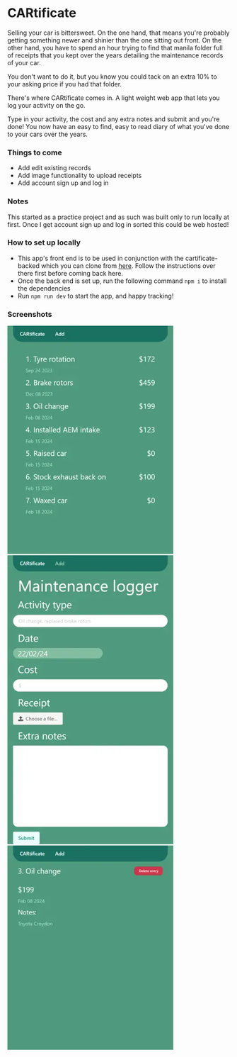 # CARtificate

Selling your car is bittersweet. On the one hand, that means you're probably getting something newer and shinier than the one sitting out front. On the other hand, you have to spend an hour trying to find that manila folder full of receipts that you kept over the years detailing the maintenance records of your car.

You don't want to do it, but you know you could tack on an extra 10% to your asking price if you had that folder.

There's where CARtificate comes in. A light weight web app that lets you log your activity on the go.

Type in your activity, the cost and any extra notes and submit and you're done! You now have an easy to find, easy to read diary of what you've done to your cars over the years.

### Things to come

- Add edit existing records
- Add image functionality to upload receipts
- Add account sign up and log in

### Notes
This started as a practice project and as such was built only to run locally at first. Once I get account sign up and log in sorted this could be web hosted!

### How to set up locally

- This app's front end is to be used in conjunction with the cartificate-backed which you can clone from [here](https://github.com/NeggFriedRice/cartificate-backend). Follow the instructions over there first before coming back here.
- Once the back end is set up, run the following command `npm i` to install the dependencies
- Run `npm run dev` to start the app, and happy tracking!

### Screenshots

![Screen1](./src/assets/homepage.png)
![Screen2](./src/assets/update-add.png)
![Screen3](./src/assets/update-info.png)


